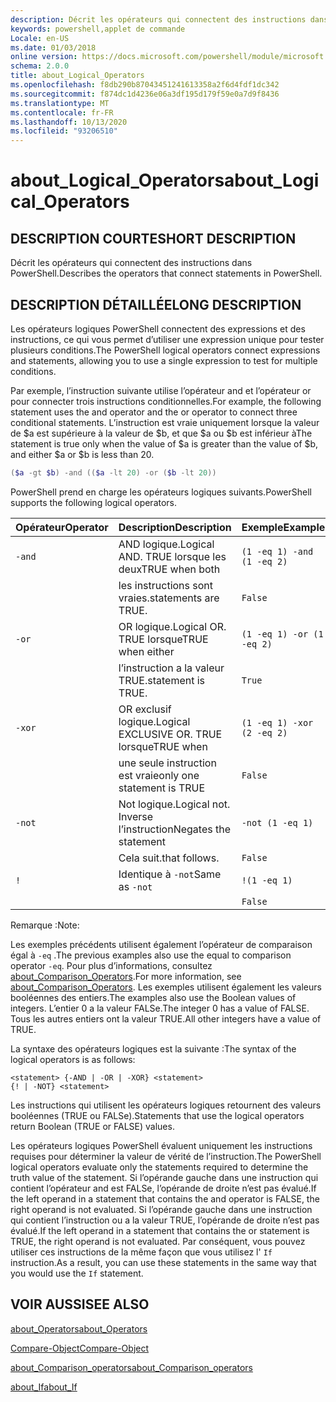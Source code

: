 ```yaml
---
description: Décrit les opérateurs qui connectent des instructions dans PowerShell.
keywords: powershell,applet de commande
Locale: en-US
ms.date: 01/03/2018
online version: https://docs.microsoft.com/powershell/module/microsoft.powershell.core/about/about_logical_operators?view=powershell-7.1&WT.mc_id=ps-gethelp
schema: 2.0.0
title: about_Logical_Operators
ms.openlocfilehash: f8db290b87043451241613358a2f6d4fdf1dc342
ms.sourcegitcommit: f874dc1d4236e06a3df195d179f59e0a7d9f8436
ms.translationtype: MT
ms.contentlocale: fr-FR
ms.lasthandoff: 10/13/2020
ms.locfileid: "93206510"
---
```

# <a name="about_logical_operators"></a><span data-ttu-id="142a2-104">about_Logical_Operators</span><span class="sxs-lookup"><span data-stu-id="142a2-104">about_Logical_Operators</span></span>

## <a name="short-description"></a><span data-ttu-id="142a2-105">DESCRIPTION COURTE</span><span class="sxs-lookup"><span data-stu-id="142a2-105">SHORT DESCRIPTION</span></span>
<span data-ttu-id="142a2-106">Décrit les opérateurs qui connectent des instructions dans PowerShell.</span><span class="sxs-lookup"><span data-stu-id="142a2-106">Describes the operators that connect statements in PowerShell.</span></span>

## <a name="long-description"></a><span data-ttu-id="142a2-107">DESCRIPTION DÉTAILLÉE</span><span class="sxs-lookup"><span data-stu-id="142a2-107">LONG DESCRIPTION</span></span>

<span data-ttu-id="142a2-108">Les opérateurs logiques PowerShell connectent des expressions et des instructions, ce qui vous permet d’utiliser une expression unique pour tester plusieurs conditions.</span><span class="sxs-lookup"><span data-stu-id="142a2-108">The PowerShell logical operators connect expressions and statements, allowing you to use a single expression to test for multiple conditions.</span></span>

<span data-ttu-id="142a2-109">Par exemple, l’instruction suivante utilise l’opérateur and et l’opérateur or pour connecter trois instructions conditionnelles.</span><span class="sxs-lookup"><span data-stu-id="142a2-109">For example, the following statement uses the and operator and the or operator to connect three conditional statements.</span></span> <span data-ttu-id="142a2-110">L’instruction est vraie uniquement lorsque la valeur de $a est supérieure à la valeur de $b, et que $a ou $b est inférieur à</span><span class="sxs-lookup"><span data-stu-id="142a2-110">The statement is true only when the value of $a is greater than the value of $b, and either $a or $b is less than</span></span>
20.

```powershell
($a -gt $b) -and (($a -lt 20) -or ($b -lt 20))
```

<span data-ttu-id="142a2-111">PowerShell prend en charge les opérateurs logiques suivants.</span><span class="sxs-lookup"><span data-stu-id="142a2-111">PowerShell supports the following logical operators.</span></span>

|<span data-ttu-id="142a2-112">Opérateur</span><span class="sxs-lookup"><span data-stu-id="142a2-112">Operator</span></span>|<span data-ttu-id="142a2-113">Description</span><span class="sxs-lookup"><span data-stu-id="142a2-113">Description</span></span>                        |<span data-ttu-id="142a2-114">Exemple</span><span class="sxs-lookup"><span data-stu-id="142a2-114">Example</span></span>                   |
|--------|-----------------------------------|--------------------------|
|`-and`  |<span data-ttu-id="142a2-115">AND logique.</span><span class="sxs-lookup"><span data-stu-id="142a2-115">Logical AND.</span></span> <span data-ttu-id="142a2-116">TRUE lorsque les deux</span><span class="sxs-lookup"><span data-stu-id="142a2-116">TRUE when both</span></span>        |`(1 -eq 1) -and (1 -eq 2)`|
|        |<span data-ttu-id="142a2-117">les instructions sont vraies.</span><span class="sxs-lookup"><span data-stu-id="142a2-117">statements are TRUE.</span></span>               |`False`                   |
|`-or`   |<span data-ttu-id="142a2-118">OR logique.</span><span class="sxs-lookup"><span data-stu-id="142a2-118">Logical OR.</span></span> <span data-ttu-id="142a2-119">TRUE lorsque</span><span class="sxs-lookup"><span data-stu-id="142a2-119">TRUE when either</span></span>       |`(1 -eq 1) -or (1 -eq 2)` |
|        |<span data-ttu-id="142a2-120">l’instruction a la valeur TRUE.</span><span class="sxs-lookup"><span data-stu-id="142a2-120">statement is TRUE.</span></span>                 |`True`                    |
|`-xor`  |<span data-ttu-id="142a2-121">OR exclusif logique.</span><span class="sxs-lookup"><span data-stu-id="142a2-121">Logical EXCLUSIVE OR.</span></span> <span data-ttu-id="142a2-122">TRUE lorsque</span><span class="sxs-lookup"><span data-stu-id="142a2-122">TRUE when</span></span>    |`(1 -eq 1) -xor (2 -eq 2)`|
|        |<span data-ttu-id="142a2-123">une seule instruction est vraie</span><span class="sxs-lookup"><span data-stu-id="142a2-123">only one statement is TRUE</span></span>         |`False`                   |
|`-not`  |<span data-ttu-id="142a2-124">Not logique.</span><span class="sxs-lookup"><span data-stu-id="142a2-124">Logical not.</span></span> <span data-ttu-id="142a2-125">Inverse l’instruction</span><span class="sxs-lookup"><span data-stu-id="142a2-125">Negates the statement</span></span> |`-not (1 -eq 1)`          |
|        |<span data-ttu-id="142a2-126">Cela suit.</span><span class="sxs-lookup"><span data-stu-id="142a2-126">that follows.</span></span>                      |`False`                   |
|`!`     |<span data-ttu-id="142a2-127">Identique à `-not`</span><span class="sxs-lookup"><span data-stu-id="142a2-127">Same as `-not`</span></span>                     |`!(1 -eq 1)`              |
|        |                                   |`False`                   |

 <span data-ttu-id="142a2-128">Remarque :</span><span class="sxs-lookup"><span data-stu-id="142a2-128">Note:</span></span>

<span data-ttu-id="142a2-129">Les exemples précédents utilisent également l’opérateur de comparaison égal à `-eq` .</span><span class="sxs-lookup"><span data-stu-id="142a2-129">The previous examples also use the equal to comparison operator `-eq`.</span></span> <span data-ttu-id="142a2-130">Pour plus d’informations, consultez [about_Comparison_Operators](about_Comparison_Operators.md).</span><span class="sxs-lookup"><span data-stu-id="142a2-130">For more information, see [about_Comparison_Operators](about_Comparison_Operators.md).</span></span> <span data-ttu-id="142a2-131">Les exemples utilisent également les valeurs booléennes des entiers.</span><span class="sxs-lookup"><span data-stu-id="142a2-131">The examples also use the Boolean values of integers.</span></span> <span data-ttu-id="142a2-132">L’entier 0 a la valeur FALSe.</span><span class="sxs-lookup"><span data-stu-id="142a2-132">The integer 0 has a value of FALSE.</span></span> <span data-ttu-id="142a2-133">Tous les autres entiers ont la valeur TRUE.</span><span class="sxs-lookup"><span data-stu-id="142a2-133">All other integers have a value of TRUE.</span></span>

<span data-ttu-id="142a2-134">La syntaxe des opérateurs logiques est la suivante :</span><span class="sxs-lookup"><span data-stu-id="142a2-134">The syntax of the logical operators is as follows:</span></span>

```
<statement> {-AND | -OR | -XOR} <statement>
{! | -NOT} <statement>
```

<span data-ttu-id="142a2-135">Les instructions qui utilisent les opérateurs logiques retournent des valeurs booléennes (TRUE ou FALSe).</span><span class="sxs-lookup"><span data-stu-id="142a2-135">Statements that use the logical operators return Boolean (TRUE or FALSE) values.</span></span>

<span data-ttu-id="142a2-136">Les opérateurs logiques PowerShell évaluent uniquement les instructions requises pour déterminer la valeur de vérité de l’instruction.</span><span class="sxs-lookup"><span data-stu-id="142a2-136">The PowerShell logical operators evaluate only the statements required to determine the truth value of the statement.</span></span> <span data-ttu-id="142a2-137">Si l’opérande gauche dans une instruction qui contient l’opérateur and est FALSe, l’opérande de droite n’est pas évalué.</span><span class="sxs-lookup"><span data-stu-id="142a2-137">If the left operand in a statement that contains the and operator is FALSE, the right operand is not evaluated.</span></span>
<span data-ttu-id="142a2-138">Si l’opérande gauche dans une instruction qui contient l’instruction ou a la valeur TRUE, l’opérande de droite n’est pas évalué.</span><span class="sxs-lookup"><span data-stu-id="142a2-138">If the left operand in a statement that contains the or statement is TRUE, the right operand is not evaluated.</span></span> <span data-ttu-id="142a2-139">Par conséquent, vous pouvez utiliser ces instructions de la même façon que vous utilisez l' `If` instruction.</span><span class="sxs-lookup"><span data-stu-id="142a2-139">As a result, you can use these statements in the same way that you would use the `If` statement.</span></span>

## <a name="see-also"></a><span data-ttu-id="142a2-140">VOIR AUSSI</span><span class="sxs-lookup"><span data-stu-id="142a2-140">SEE ALSO</span></span>

[<span data-ttu-id="142a2-141">about_Operators</span><span class="sxs-lookup"><span data-stu-id="142a2-141">about_Operators</span></span>](about_Operators.md)

[<span data-ttu-id="142a2-142">Compare-Object</span><span class="sxs-lookup"><span data-stu-id="142a2-142">Compare-Object</span></span>](xref:Microsoft.PowerShell.Utility.Compare-Object)

[<span data-ttu-id="142a2-143">about_Comparison_operators</span><span class="sxs-lookup"><span data-stu-id="142a2-143">about_Comparison_operators</span></span>](about_Comparison_Operators.md)

[<span data-ttu-id="142a2-144">about_If</span><span class="sxs-lookup"><span data-stu-id="142a2-144">about_If</span></span>](about_If.md)

